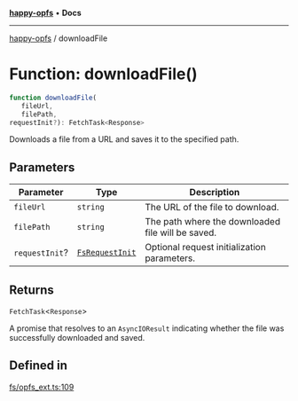 [**happy-opfs**](../README.md) • **Docs**

***

[happy-opfs](../README.md) / downloadFile

# Function: downloadFile()

```ts
function downloadFile(
   fileUrl, 
   filePath, 
requestInit?): FetchTask<Response>
```

Downloads a file from a URL and saves it to the specified path.

## Parameters

| Parameter | Type | Description |
| ------ | ------ | ------ |
| `fileUrl` | `string` | The URL of the file to download. |
| `filePath` | `string` | The path where the downloaded file will be saved. |
| `requestInit`? | [`FsRequestInit`](../interfaces/FsRequestInit.md) | Optional request initialization parameters. |

## Returns

`FetchTask`\<`Response`\>

A promise that resolves to an `AsyncIOResult` indicating whether the file was successfully downloaded and saved.

## Defined in

[fs/opfs\_ext.ts:109](https://github.com/JiangJie/happy-opfs/blob/ff451a853f34b3dedd716c1414a17eb57f239434/src/fs/opfs_ext.ts#L109)
